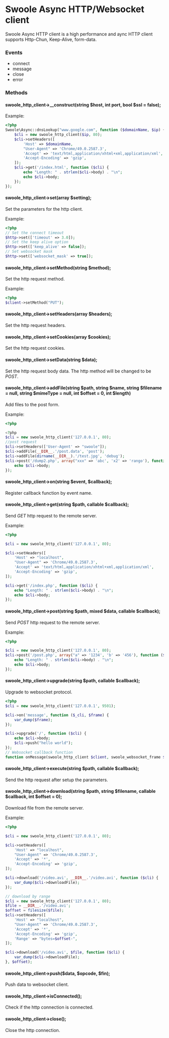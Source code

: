 # Swoole Async HTTP/Websocket client

Swoole Async HTTP client is a high performance and aync HTTP client supports Http-Chun, Keep-Alive, form-data.

### Events

* connect
* message
* close
* error

### Methods

#### swoole_http_client->__construct(string $host, int port, bool $ssl = false);

Example:

``` php
<?php
Swoole\Async::dnsLookup("www.google.com", function ($domainName, $ip) {
    $cli = new swoole_http_client($ip, 80);
    $cli->setHeaders([
        'Host' => $domainName,
        "User-Agent" => 'Chrome/49.0.2587.3',
        'Accept' => 'text/html,application/xhtml+xml,application/xml',
        'Accept-Encoding' => 'gzip',
    ]);
    $cli->get('/index.html', function ($cli) {
        echo "Length: " . strlen($cli->body) . "\n";
        echo $cli->body;
    });
});
```

#### swoole_http_client->set(array $setting);

Set the parameters for the http client.

Example:

``` php
<?php
// Set the connect timeout
$http->set(['timeout' => 3.0]);
// Set the keep alive option
$http->set(['keep_alive' => false]);
// Set websocket mask
$http->set(['websocket_mask' => true]);
```

#### swoole_http_client->setMethod(string $method);

Set the http request method.

Example:

``` php
<?php
$client->setMethod("PUT");
```

#### swoole_http_client->setHeaders(array $headers);

Set the http request headers.

#### swoole_http_client->setCookies(array $cookies);

Set the http request cookies.

#### swoole_http_client->setData(string $data);

Set the http request body data. The http method will be changed to be *POST*.

#### swoole_http_client->addFile(string $path, string $name, string $filename = null, string $mimeType = null, int $offset = 0, int $length)

Add files to the post form.

Example:

``` php
<?php

<?php
$cli = new swoole_http_client('127.0.0.1', 80);
//post request
$cli->setHeaders(['User-Agent' => "swoole"]);
$cli->addFile(__DIR__.'/post.data', 'post');
$cli->addFile(dirname(__DIR__).'/test.jpg', 'debug');
$cli->post('/dump2.php', array("xxx" => 'abc', 'x2' => 'rango'), function ($cli) {
    echo $cli->body;
});
```

#### swoole_http_client->on(string $event, $callback);

Register callback function by event name.

#### swoole_http_client->get(string $path, callable $callback);

Send *GET* http request to the remote server.

Example:

``` php
<?php

$cli = new swoole_http_client('127.0.0.1', 80);

$cli->setHeaders([
    'Host' => "localhost",
    "User-Agent" => 'Chrome/49.0.2587.3',
    'Accept' => 'text/html,application/xhtml+xml,application/xml',
    'Accept-Encoding' => 'gzip',
]);

$cli->get('/index.php', function ($cli) {
    echo "Length: " . strlen($cli->body) . "\n";
    echo $cli->body;
});
```

#### swoole_http_client->post(string $path, mixed $data, callable $callback);

Send *POST* http request to the remote server.

Example:

``` php
<?php

$cli = new swoole_http_client('127.0.0.1', 80); 
$cli->post('/post.php', array("a" => '1234', 'b' => '456'), function ($cli) {
    echo "Length: " . strlen($cli->body) . "\n";
    echo $cli->body;
});
```

#### swoole_http_client->upgrade(string $path, callable $callback);

Upgrade to websocket protocol.

``` php
<?php
$cli = new swoole_http_client('127.0.0.1', 9501);

$cli->on('message', function ($_cli, $frame) {
    var_dump($frame);
});

$cli->upgrade('/', function ($cli) {
    echo $cli->body;
    $cli->push("hello world");
});
// Websocket callback function
function onMessage(swoole_http_client $client, swoole_websocket_frame $frame);
```

#### swoole_http_client->execute(string $path, callable $callback);

Send the http request after setup the parameters.

#### swoole_http_client->download(string $path, string $filename, callable $callback, int $offset = 0);

Download file from the remote server.

Example:

``` php
<?php

$cli = new swoole_http_client('127.0.0.1', 80);

$cli->setHeaders([
    'Host' => "localhost",
    "User-Agent" => 'Chrome/49.0.2587.3',
    'Accept' => '*',
    'Accept-Encoding' => 'gzip',
]);

$cli->download('/video.avi', __DIR__.'/video.avi', function ($cli) {
    var_dump($cli->downloadFile);
});

// download by range
$cli = new swoole_http_client('127.0.0.1', 80);
$file = __DIR__.'/video.avi';
$offset = filesize($file);
$cli->setHeaders([
    'Host' => "localhost",
    "User-Agent" => 'Chrome/49.0.2587.3',
    'Accept' => '*',
    'Accept-Encoding' => 'gzip',
    'Range' => "bytes=$offset-",
]);

$cli->download('/video.avi', $file, function ($cli) {
    var_dump($cli->downloadFile);
}, $offset);
```

#### swoole_http_client->push($data, $opcode, $fin);

Push data to websocket client.

#### swoole_http_client->isConnected();

Check if the http connection is connected.

#### swoole_http_client->close();

Close the http connection.

